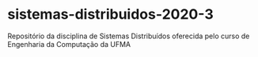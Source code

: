 # sistemas-distribuidos-2020-3
Repositório da disciplina de Sistemas Distribuídos oferecida pelo curso de Engenharia da Computação da UFMA
